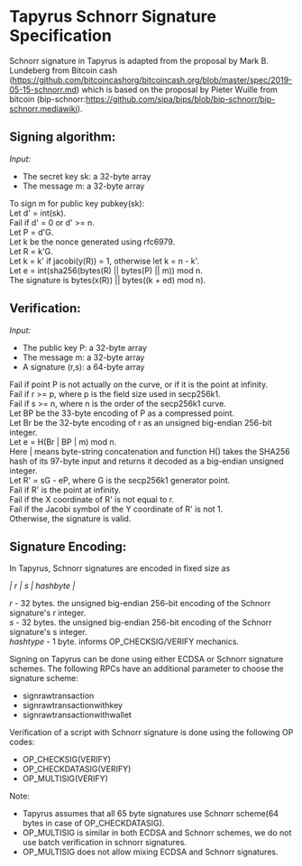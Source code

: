 Tapyrus Schnorr Signature Specification
========================================

Schnorr signature in Tapyrus is adapted from the proposal by Mark B. Lundeberg from Bitcoin cash (https://github.com/bitcoincashorg/bitcoincash.org/blob/master/spec/2019-05-15-schnorr.md) which is based on the proposal by Pieter Wuille from bitcoin (bip-schnorr:https://github.com/sipa/bips/blob/bip-schnorr/bip-schnorr.mediawiki).

Signing algorithm:
-------------------
*Input:*
* The secret key sk: a 32-byte array
* The message m: a 32-byte array

To sign m for public key pubkey(sk):   
Let d' = int(sk).  
Fail if d' = 0 or d' >= n.  
Let P = d'G.  
Let k be the nonce generated using rfc6979.  
Let R = k'G.   
Let k = k' if jacobi(y(R)) = 1, otherwise let k = n - k'.   
Let e = int(sha256(bytes(R) || bytes(P) || m)) mod n.   
The signature is bytes(x(R)) || bytes((k + ed) mod n).   

Verification:
-------------
*Input:*
* The public key P: a 32-byte array
* The message m: a 32-byte array
* A signature (r,s): a 64-byte array

Fail if point P is not actually on the curve, or if it is the point at infinity.   
Fail if r >= p, where p is the field size used in secp256k1.   
Fail if s >= n, where n is the order of the secp256k1 curve.   
Let BP be the 33-byte encoding of P as a compressed point.   
Let Br be the 32-byte encoding of r as an unsigned big-endian 256-bit integer.   
Let e = H(Br | BP | m) mod n.    
Here | means byte-string concatenation and function H() takes the SHA256 hash of its 97-byte input and returns it decoded as a big-endian unsigned integer.   
Let R' = sG - eP, where G is the secp256k1 generator point.   
Fail if R' is the point at infinity.   
Fail if the X coordinate of R' is not equal to r.   
Fail if the Jacobi symbol of the Y coordinate of R' is not 1.   
Otherwise, the signature is valid.   

Signature Encoding:
-------------------
In Tapyrus, Schnorr signatures are encoded in fixed size as

*| r | s | hashbyte |*  

_r_ - 32 bytes. the unsigned big-endian 256-bit encoding of the Schnorr signature's r integer.    
_s_ - 32 bytes. the unsigned big-endian 256-bit encoding of the Schnorr signature's s integer.   
_hashtype_ - 1 byte.  informs OP_CHECKSIG/VERIFY mechanics.

Signing on Tapyrus can be done using either ECDSA or Schnorr signature schemes. The following RPCs have an additional parameter to choose the signature scheme:
* signrawtransaction
* signrawtransactionwithkey
* signrawtransactionwithwallet

Verification of a script with Schnorr signature is done using the following OP codes:
* OP_CHECKSIG(VERIFY)
* OP_CHECKDATASIG(VERIFY)
* OP_MULTISIG(VERIFY)

Note: 
* Tapyrus assumes that all 65 byte signatures use Schnorr scheme(64 bytes in case of OP_CHECKDATASIG).
* OP_MULTISIG is similar in both ECDSA and Schnorr schemes, we do not use batch verification in schnorr signatures.
* OP_MULTISIG does not allow mixing ECDSA and Schnorr signatures. 
